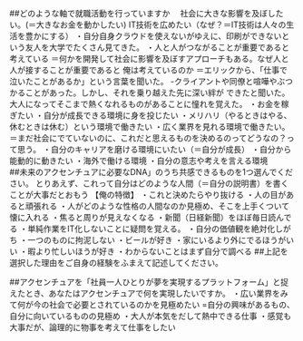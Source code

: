 ##どのような軸で就職活動を行っていますか　
社会に大きな影響を及ぼしたい。(＝大きなお金を動かしたい)
IT技術を広めたい（なぜ？＝IT技術は人々の生活を豊かにする）
  ・自分自身クラウドを使えないがゆえに、印刷ができないという友人を大学でたくさん見てきた。
  ・人と人がつながることが重要であると考えている
      ＝何かを開発して社会に影響を及ぼすアプローチもある。なぜ人と人が接することが重要であると
      俺は考えているのか
      ＝エリックから、「仕事で泣いたことがあるか」という言葉を聞いた。
        -クライアントや同僚と喧嘩やぶつかることがあった。しかし、それを乗り越えた先に深い絆が
        できたと聞いた。大人になってそこまで熱くなれるものがあることに憧れを覚えた。
  ・お金を稼ぎたい
  ・自分が成長できる環境に身を投じたい
  ・メリハリ（やるときはやる、休むときは休む）という環境で働きたい
  ・広く業界を見れる環境で働きたい。
    ＝まだ社会にでていないのに、これだと思えるものを決めるのってどうなの？って思う。
  ・自分のキャリアを磨ける環境にいたい（＝自分が成長）
  ・自分から能動的に動きたい
  ・海外で働ける環境
  ・自分の意志や考えを言える環境    
##未来のアクセンチュアに必要なDNA」のうち共感できるものを1つ選んでください。
とりあえず、これって自分はどのような人間（＝自分の説明書）を書くことが大事だとおもう
【俺の特徴】
・これと決めたらやり抜ける
・人の目があると頑張れる
・人がどのような性格の人間なのか見極め、そこを上手くついて懐に入れる
・焦ると周りが見えなくなる
・新聞（日経新聞）をほぼ毎日読んでる
・単純作業をIT化しないことに疑問を覚える。
・自分の価値観を絶対化しがち
・一つのものに拘泥しない
・ビールが好き
・家にいるより外にでるほうがいい
・暇より忙しいほうが好き
・わからないことはまず自分で調べる
##上記を選択した理由をご自身の経験をふまえて記述してください。

##アクセンチュアを「社員一人ひとりが夢を実現するプラットフォーム」と捉えたとき、あなたはアクセンチュアで何を実現したいですか。
・広い業界をみて何が今の社会で必要とされているのかを見極めたい
  =自分の興味があるもの、自分に向いているものの見極め
・大人が本気をだして熱中できる仕事
・感覚も大事だが、論理的に物事を考えて仕事をしたい
